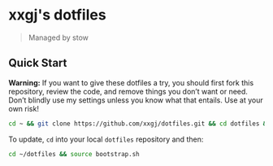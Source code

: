 # xxgj's dotfiles

> Managed by stow

## Quick Start

**Warning:** If you want to give these dotfiles a try, you should first fork this repository, review the code, and remove things you don’t want or need. Don’t blindly use my settings unless you know what that entails. Use at your own risk!

```bash
cd ~ && git clone https://github.com/xxgj/dotfiles.git && cd dotfiles && source bootstrap.sh
```

To update, `cd` into your local `dotfiles` repository and then:

```bash
cd ~/dotfiles && source bootstrap.sh
```
